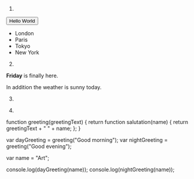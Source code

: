 1.
<!DOCTYPE>
<html>
<head>
  <meta charset="utf-8">
  <title>JS Bin</title>
  <style>
    .first {
      background-color: yellow;
    }
  </style>
  <script>

    setTimeout(function () {
      
var unorderedNode = document.querySelector("ul");
var listNode = unorderedNode.firstChild;
var listClassFirst = listNode.setAttribute("class", "first");

          }, 0);

  </script>
</head>
<body>
  <button>Hello World</button>
<ul
    ><li>London</li>
  <li>Paris</li>
  <li>Tokyo</li>
  <li>New York</li>
</ul>
</body>
</html>

2.
<!DOCTYPE html>
<html>
<head>
  <meta charset="utf-8">
  <title>JS Bin</title>
  <script>
 setTimeout(function () {
       // Given the following HTML fragment:
//   <div>
 // <p id="latest"><strong>Friday</strong> is finally here.</p>
 // <p>In addition the weather is sunny today.</p>
//</div>

// Get the text content:
var text = document.getElementById("latest").textContent;
// |text| is set to "This is some text".

// Set the text content:
document.getElementById("latest").textContent = 'Monday is finally here.';
// The HTML for divA is now:
//   <div id="divA">This is some text</div>
                }, 0);
</script>

</head>
<body>
<div>
<p id="latest"><strong>Friday</strong> is finally here.</p>
  <p>In addition the weather is sunny today.</p>
</div>
</body>
</html>

3.

<!DOCTYPE html>
<html>
<head>
  <meta charset="utf-8">
  <title>JS Bin</title>
    <style>
@import url(https://fonts.googleapis.com/css?family=Roboto+Condensed:400,400italic,300italic,300,700,700italic);
    
    * {
      font-family: 'Roboto Condensed', sans-serif;
    }
    
    h1 {
      font-weight: 500;
    }
    
    img {
      height: 400px;
      float: left;
      margin: 0 10px 0 0;
    }
    
    .fact {
      background-color: yellow;
    }
    
    footer {
      background-color: black;
      color: white;
      padding: 20px;
    }
  </style>
  <script>
    
    setTimeout(function () {
var h1 = document.createElement("h1");
var h1Text = document.createTextNode("The Shard");
h1.appendChild(h1Text);
document.body.appendChild(h1);
      
      
      
      var h2 = document.createElement("h2");
var h2Text = document.createTextNode("The tallest building in Western Europe.");
h2.appendChild(h2Text);
document.body.appendChild(h2);
      
      
      
            var img = document.createElement("img");
var imgsrc = img.setAttribute("src", "https://upload.wikimedia.org/wikipedia/commons/thumb/0/07/The_Shard_from_the_Sky_Garden_2015.jpg/480px-The_Shard_from_the_Sky_Garden_2015.jpg");
      var imgalt = img.setAttribute("alt", "image of the shard")
document.body.appendChild(img);
      
      
      
      var firstParagraph = document.createElement("p");
      var firstParagraphText = document.createTextNode("The Shard, also referred to as the Shard of Glass, Shard London Bridge and formerly London Bridge Tower, is an 95-storey skyscraper in Southwark, London, that forms part of the London Bridge Quarter development. ");
      firstParagraph.appendChild(firstParagraphText);
      var span = document.createElement("span");
var spanClass = span.setAttribute("class", "fact");
var firstParagraphText = document.createTextNode("The Shard's construction began in March 2009");
            span.appendChild(firstParagraphText);
            firstParagraph.appendChild(span);
      var firstParagraphText = document.createTextNode("; it was topped out on 30 March 2012 and inaugurated on 6 July 2012. Practical completion was achieved in November 2012. The tower's privately operated observation deck, the View from the Shard, was opened to the public on ");
      firstParagraph.appendChild(firstParagraphText);
      var strong = document.createElement("strong");
var firstParagraphText = document.createTextNode("1 February 2013");
            strong.appendChild(firstParagraphText);
            firstParagraph.appendChild(strong);
            var firstParagraphText = document.createTextNode(".");
      firstParagraph.appendChild(firstParagraphText);
      document.body.appendChild(firstParagraph);
      
      
      
            var secondParagraph = document.createElement("p");
            var span = document.createElement("span");
var spanClass = span.setAttribute("class", "fact");
var secondParagraphText = document.createTextNode("Standing 309.6 metres (1,016 ft) high");
span.appendChild(secondParagraphText);
secondParagraph.appendChild(span);
      var secondParagraphText = document.createTextNode(", the Shard is currently ");
            secondParagraph.appendChild(secondParagraphText);
      var span = document.createElement("span");
var spanClass = span.setAttribute("class", "fact");
var secondParagraphText = document.createTextNode("the joint 92nd tallest building in the world");
span.appendChild(secondParagraphText);
secondParagraph.appendChild(span);
      var secondParagraphText = document.createTextNode(" and the fourth tallest building in Europe and the tallest building in the European Union. It is also the second-tallest free-standing structure in the United Kingdom, after the concrete tower at the Emley Moor transmitting station. The glass-clad pyramidal tower has 72 habitable floors, with a viewing gallery and open-air observation deck on the ");
            secondParagraph.appendChild(secondParagraphText);
            var span = document.createElement("span");
      var spanClass = span.setAttribute("class", "fact");
var secondParagraphText = document.createTextNode("72nd floor");
span.appendChild(secondParagraphText);
secondParagraph.appendChild(span);
      var secondParagraphText = document.createTextNode(", at a height of ");
            secondParagraph.appendChild(secondParagraphText);
      var span = document.createElement("span");
      var spanClass = span.setAttribute("class", "fact");
var secondParagraphText = document.createTextNode("244.3 metres (802 ft)");
span.appendChild(secondParagraphText);
secondParagraph.appendChild(span);
      var secondParagraphText = document.createTextNode(". It was designed by the Italian architect Renzo Piano and replaced Southwark Towers, a 24-storey office block built on the site in ");
            secondParagraph.appendChild(secondParagraphText);
      var span = document.createElement("span");
      var spanClass = span.setAttribute("class", "fact");
var secondParagraphText = document.createTextNode("1975");
span.appendChild(secondParagraphText);
secondParagraph.appendChild(span);
      var secondParagraphText = document.createTextNode(". The Shard was developed by Sellar Property Group on behalf of LBQ Ltd, and is jointly owned by Sellar Property and the State of Qatar.");
            secondParagraph.appendChild(secondParagraphText);
      document.body.appendChild(secondParagraph);
      
      
      
      var unorderedList = document.createElement("ul");
      var list1 = document.createElement("li");
var listText = document.createTextNode("Cost: ");
      list1.appendChild(listText);
         var span = document.createElement("span");
        var spanClass = span.setAttribute("class", "fact");
      var secondListText = document.createTextNode("~£435 million");
span.appendChild(secondListText);
      list1.appendChild(span);
unorderedList.appendChild(list1);
      
      var list1 = document.createElement("li");
var listText = document.createTextNode("Completed: ");
      list1.appendChild(listText);
         var span = document.createElement("span");
        var spanClass = span.setAttribute("class", "fact");
      var secondListText = document.createTextNode("July 2012");
span.appendChild(secondListText);
      list1.appendChild(span);
unorderedList.appendChild(list1);
      
            var list1 = document.createElement("li");
var listText = document.createTextNode("Opening: ");
      list1.appendChild(listText);
         var span = document.createElement("span");
        var spanClass = span.setAttribute("class", "fact");
      var secondListText = document.createTextNode("1 February 2013");
span.appendChild(secondListText);
      list1.appendChild(span);
unorderedList.appendChild(list1);
            document.body.appendChild(unorderedList);
      
      
      
var thirdParagraph = document.createElement("p");
      var thirdParagraphText = document.createTextNode("Mr Prescott would only approve skyscrapers of exceptional design. For a building of this size to be acceptable, the quality of its design is critical. He is satisfied that the proposed tower is of the highest architectural quality.");
      thirdParagraph.appendChild(thirdParagraphText);  
            document.body.appendChild(thirdParagraph);
      
var footer = document.createElement("footer");
      var footerParagraph1 = document.createElement("p");
      var footerParagraphText = document.createTextNode("Thanks for visiting our website.");
      footerParagraph1.appendChild(footerParagraphText);  
      footer.appendChild(footerParagraph1);
      
      var footerParagraph2 = document.createElement("p");
      var small = document.createElement("small");
      var footerParagraphText = document.createTextNode("Designed in 2015");
      small.appendChild(footerParagraphText);
      footerParagraph2.appendChild(small);  
      footer.appendChild(footerParagraph2);
      
      
            document.body.appendChild(footer);
      
          }, 0);

</script>

</head>
<body>
<div>

</div>
</body>
</html>

4.
function greeting(greetingText) {
return function salutation(name) {
return greetingText + " " + name;
};
}

var dayGreeting = greeting("Good morning");
var nightGreeting = greeting("Good evening");

var name = "Art";

console.log(dayGreeting(name));
console.log(nightGreeting(name));
